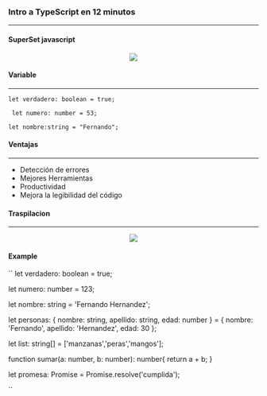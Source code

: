 ### Intro a TypeScript en 12 minutos
____

#### SuperSet javascript

<p align="center">
  <img src="https://github.com/FernandoFH/JavaScript/blob/master/Notes/IMG/SuperSetJs.JPG">
</p>

#### Variable 
____

`` let verdadero: boolean = true; ``

`` let numero: number = 53;``

`` let nombre:string = "Fernando"; ``

#### Ventajas 
____
* Detección de errores 
* Mejores Herramientas 
* Productividad 
* Mejora la legibilidad del código 

#### Traspilacion 
____
<p align="center">
  <img src="https://github.com/FernandoFH/JavaScript/blob/master/Notes/IMG/TrsnPilar.JPG">
</p>

#### Example
``
let verdadero: boolean = true;

let numero: number = 123;

let nombre: string = 'Fernando Hernandez';

let personas: {
    nombre: string,
    apellido: string,
    edad: number
} = {
    nombre: 'Fernando',
    apellido: 'Hernandez',
    edad: 30
};

let list: string[] = ['manzanas','peras','mangos'];

function sumar(a: number, b: number): number{
    return a + b;
}

let promesa: Promise<string> = Promise.resolve('cumplida');

``
